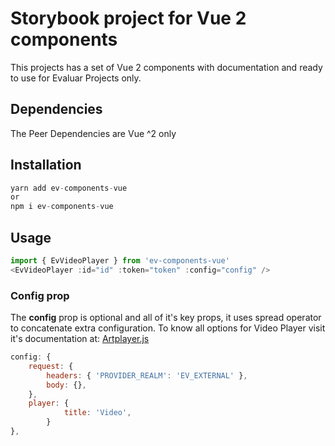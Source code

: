 # Storybook project for Vue 2 components

This projects has a set of Vue 2 components with documentation and ready to use for Evaluar Projects only.

## Dependencies

The Peer Dependencies are Vue ^2 only

## Installation

```js
yarn add ev-components-vue
or
npm i ev-components-vue
```

## Usage

```js
import { EvVideoPlayer } from 'ev-components-vue'
<EvVideoPlayer :id="id" :token="token" :config="config" />
```

### Config prop

The **config** prop is optional and all of it's key props, it uses spread operator to concatenate extra configuration.
To know all options for Video Player visit it's documentation at: [Artplayer.js](https://artplayer.org/document/advance)

```js
config: {
    request: {
        headers: { 'PROVIDER_REALM': 'EV_EXTERNAL' },
        body: {},
    },
    player: {
            title: 'Video',
        }
},
```
